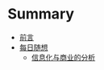# Summary

* [前言](README.md)
* [每日随想](dailyThoughts/README.md)
    * [信息化与商业的分析](dailyThoughts/信息化与商业的分析.md)

